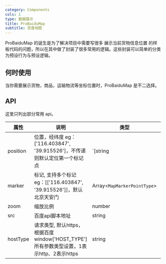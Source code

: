 ```yaml
---
category: Components
cols: 1
type: 数据展示
title: ProBaiduMap
subtitle: 百度地图
---
```


ProBaiduMap 的诞生是为了解决项目中需要写很多 展示当前货物信息位置 的样板代码的问题，所以在其中做了封装了很多常用的逻辑。这些封装可以简单的分类为预设行为与预设逻辑。


## 何时使用

当你需要展示货物，商品，运输物流等坐标位置时，ProBaiduMap 是不二选择。

## API

这里只列出部分常用 api。


| 属性 | 说明 | 类型 | 默认值 |
| --- | --- | --- | --- |
| position | 位置，经纬度 eg：['116.403847', '39.915526']，不传递则默认定位第一个标记点| `[string | number,string | number]` | - |
| marker | 标记, 支持多个标记 eg：[['116.403847', '39.915526']]，默认北京天安门 | Array<`MapMarkerPointType`> | - |
| zoom | 缩放比例 | number | 16 |
| src| 百度api脚本地址| string| - |
| hostType | 请求类型, 默认https，根据百度window['HOST_TYPE']所有参数类型设置，1表示http、2表示https | string | `2` |


<style>
[id^="components-legionsproecharts-demo-"] .ant-btn {
  margin-right: 8px;
  margin-bottom: 12px;
}
[id^="components-legionsproecharts-demo-"] .ant-btn-group > .ant-btn {
  margin-right: 0;
}
</style>
